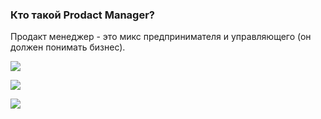 ### Кто такой Prodact Manager?
Продакт менеджер - это микс предпринимателя и управляющего (он должен понимать бизнес).

![](2021-11-01_11-24-27.png)

![](2021-11-01_11-25-20.png)

![](attachments/2021-11-01_11-31-27.png)